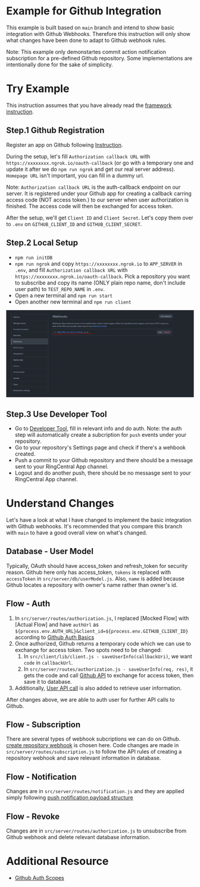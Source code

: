 # Example for Github Integration

This example is built based on `main` branch and intend to show basic integration with Github Webhooks. Therefore this instruction will only show what changes have been done to adapt to Github webhook rules.

Note: This example only demonstartes commit action notification subscription for a pre-defined Github repository. Some implementations are intentionally done for the sake of simplicity.

# Try Example

This instruction assumes that you have already read the [framework instruction](/README.md).

## Step.1 Github Registration

Register an app on Github following [Instruction](https://docs.github.com/en/rest/guides/basics-of-authentication#registering-your-app).

During the setup, let's fill `Authorization callback URL` with `https://xxxxxxxx.ngrok.io/oauth-callback` (or go with a temporary one and update it after we do `npm run ngrok` and get our real server address). `Homepage URL` isn't important, you can fill in a dummy url.

Note: `Authorization callback URL` is the auth-callback endpoint on our server. It is registered under your Github app for creating a callback carring access code (NOT access token.) to our server when user authorization is finished. The access code will then be exchanged for access token.

After the setup, we'll get `Client ID` and `Client Secret`. Let's copy them over to `.env` on `GITHUB_CLIENT_ID` and `GITHUB_CLIENT_SECRET`.

## Step.2 Local Setup

- `npm run initDB`
- `npm run ngrok` and copy `https://xxxxxxxx.ngrok.io` to `APP_SERVER` in `.env`, and fill `Authorization callback URL` with `https://xxxxxxxx.ngrok.io/oauth-callback`. Pick a repository you want to subscribe and copy its name (ONLY plain repo name, don't include user path) to `TEST_REPO_NAME` in `.env`.
- Open a new terminal and `npm run start`
- Open another new terminal and `npm run client`

![](./diagram/github-webhook.png)

## Step.3 Use Developer Tool

- Go to [Developer Tool](https://ringcentral.github.io/ringcentral-notification-app-developer-tool/), fill in relevant info and do auth. Note: the auth step will automatically create a subcription for `push` events under your repository.
- Go to your repository's Settings page and check if there's a wehbook created.
- Push a commit to your Github repository and there should be a message sent to your RingCentral App channel.
- Logout and do another push, there should be no messasge sent to your RingCentral App channel.

# Understand Changes

Let's have a look at what I have changed to implement the basic integration with Github webhooks. It's recommended that you compare this branch with `main` to have a good overall view on what's changed.

## Database - User Model

Typically, OAuth should have access_token and refresh_token for security reason. Github here only has access_token, `tokens` is replaced with `accessToken` in `src/server/db/userModel.js`. Also, `name` is added because Github locates a repository with owner's name rather than owner's id.

## Flow - Auth

1. In `src/server/routes/authorization.js`, I replaced [Mocked Flow] with [Actual Flow] and have `authUrl` as `${process.env.AUTH_URL}&client_id=${process.env.GITHUB_CLIENT_ID}` according to [Github Auth Basics](https://docs.github.com/en/rest/guides/basics-of-authentication#accepting-user-authorization)
2. Once authorized, Github returns a temporary code which we can use to exchange for access token. Two spots need to be changed:
   1. In `src/client/lib/client.js - saveUserInfo(callbackUri)`, we want `code` in `callbackUrl`.
   2. In `src/server/routes/authorization.js - saveUserInfo(req, res)`, it gets the code and call [Github API](https://docs.github.com/en/rest/guides/basics-of-authentication#providing-a-callback) to exchange for access token, then save it to database.
3. Additionally, [User API call](https://docs.github.com/en/rest/reference/users#get-the-authenticated-user) is also added to retrieve user information.

After changes above, we are able to auth user for further API calls to Github.

## Flow - Subscription

There are several types of webhook subcriptions we can do on Github. [create repository webhook](https://docs.github.com/en/rest/reference/repos#create-a-repository-webhook) is chosen here. Code changes are made in `src/server/routes/subscription.js` to follow the API rules of creating a repository webhook and save relevant information in database.

## Flow - Notification

Changes are in `src/server/routes/notification.js` and they are applied simply following [push notification payload structure](https://docs.github.com/en/developers/webhooks-and-events/webhooks/webhook-events-and-payloads#push)

## Flow - Revoke

Changes are in `src/server/routes/authorization.js` to unsubscribe from Github webhook and delete relevant database information.

# Additional Resource
- [Github Auth Scopes](https://docs.github.com/en/developers/apps/building-oauth-apps/scopes-for-oauth-apps)
